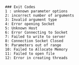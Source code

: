     ### Exit Codes
    1 : unknown parameter options
    2: incorrect number of arguments
    3: Invalid argument type
    4: Error opening Socket
    5: Unknown Host
    6: Error Connecting to Socket
    7: Failed to write to server
    8: Connection Socket Closed
    9: Parameters out of range
    10: Failed to Allocate Memory
    11: Failed to open file
    12: Error in creating threads